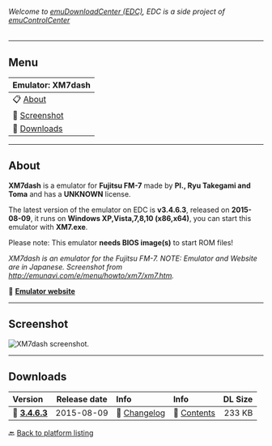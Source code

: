 ###### Welcome to [emuDownloadCenter (EDC)](https://github.com/PhoenixInteractiveNL/emuDownloadCenter/wiki/), EDC is a side project of [emuControlCenter](https://github.com/PhoenixInteractiveNL/emuControlCenter/wiki/)
***
## Menu
| **Emulator: XM7dash** |
|:---------|
| :clipboard: [About](#about) |
| :sunrise: [Screenshot](#screenshot) |
| :floppy_disk: [Downloads](#downloads) |
***
## About
**XM7dash** is a emulator for **Fujitsu FM-7** made by **PI., Ryu Takegami and Toma** and has a **UNKNOWN** license.

The latest version of the emulator on EDC is **v3.4.6.3**, released on **2015-08-09**, it runs on **Windows XP,Vista,7,8,10 (x86,x64)**, you can start this emulator with **XM7.exe**.

Please note: This emulator **needs BIOS image(s)** to start ROM files!

_XM7dash is an emulator for the Fujitsu FM-7. NOTE: Emulator and Website are in Japanese. Screenshot from http://emunavi.com/e/menu/howto/xm7/xm7.htm._

:link: [**Emulator website**](http://tomatoma.s54.xrea.com/)
***
## Screenshot
![](https://raw.githubusercontent.com/PhoenixInteractiveNL/emuDownloadCenter/master/hooks/xm7dash/screen.jpg "XM7dash screenshot.")
***
## Downloads
| Version  | Release date  | Info       | Info       | DL Size    |
|:---------|:-------------:|:-----------|:-----------|-----------:|
| :floppy_disk: [**3.4.6.3**](https://github.com/PhoenixInteractiveNL/edc-repo0003/raw/master/fm7dash/3.4.6.3.7z) | 2015-08-09 | :page_facing_up: [Changelog](https://github.com/PhoenixInteractiveNL/edc-repo0003/blob/master/xm7dash/3.4.6.3_changelog.txt) | :mag_right: [Contents](https://github.com/PhoenixInteractiveNL/edc-repo0003/blob/master/xm7dash/3.4.6.3_contents.txt) | 233 KB |

:back: [Back to platform listing](https://github.com/PhoenixInteractiveNL/emuDownloadCenter/wiki/EDC-Platform-List)
